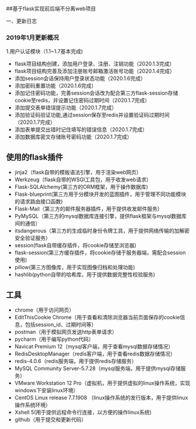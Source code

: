 ##基于flask实现前后端不分离web项目

 一、更新日志
### 2019年1月更新概况
1.用户认证模块（1.1~1.7基本完成) 
- flask项目结构创建，添加用户登录、注册、注销功能（2020.1.3完成）
- flask项目结构完善及添加注册账号邮箱激活账号功能（2020.1.4完成）
- 添加session会话保持用户登录状态功能（2020.1.6完成）
- 添加密码重置功能（2020.1.6完成）
- 添加记住密码功能，完善session会话改为配合第三方flask-session存储cookie至redis，并设置记住密码过期时间（2020.1.7完成）
- 添加提交表单错误提示功能（2020.1.7完成）
- 添加验证码验证功能,通过session保存至redis并设置验证码过期时间（2020.1.7完成）
- 添加表单提交出错时记住填写的错误信息（2020.1.7完成）
- 添加数据库密文存储账号密码功能（2020.1.7完成）

## 使用的flask插件
- jinja2（flask自带的模板语法引擎，用于渲染web网页）
- Werkzeug（flask自带的WSGI工具包，用于收发web请求）
- Flask-SQLAlchemy(第三方的ORM框架，用于操作数据库)
- Flask-blueprint(第三方用于分模块开发的蓝图插件，用于管理不同功能模块的请求路由接口函数)
- Flask-Mail（第三方的邮件服务器插件，用于提供收发邮件服务）
- PyMySQL（第三方的mysql数据库连接引擎，提供flask框架与mysql数据库间的通信）
- itsdangerous（第三方的生成临时身份令牌工具，用于提供网络传输的加解密安全验证服务）
- session(flask自带缓存插件，将cookie存储至浏览器)
- flask-session(第三方缓存插件，将cookie存储于服务器端，需配合session使用)
- pillow(第三方图像库，用于实现图像归档和处理功能)
- hashlib(python自带的哈希库，用于提供数据完整性校验服务)


## 工具
- chrome（用于访问网页）
- EditThisCookie Chrome（用于查看和清除浏览器当前页面保存的cookie信息，包括session_id、过期时间等）
- postman（用于模拟网页发送http表单请求）
- pycharm（用于编写python代码）
- Navicat Premium 12（mysql客户端，用于查看mysql数据存储情况）
- RedisDesktopManager（redis客户端，用于查看redis数据存储情况）
- redis-4.0.6（redis服务端，用于提供redis存储服务）
- MySQL Community Server-5.7.28（mysql服务端，用于提供mysql存储服务）
- VMware Workstation 12 Pro（虚拟机，用于提供虚拟的linux操作系统，实现windows下安装linux环境）
- CentOS Linux release 7.7.1908 （linux操作系统的发行版本，用于提供linux操作系统环境）
- Xshell 5(用于提供远程命令行连接，以方便的操作linux系统)
- github（用于提交和更新代码）

